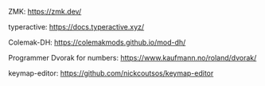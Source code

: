 ZMK: https://zmk.dev/

typeractive: https://docs.typeractive.xyz/

Colemak-DH: https://colemakmods.github.io/mod-dh/

Programmer Dvorak for numbers: https://www.kaufmann.no/roland/dvorak/

keymap-editor: https://github.com/nickcoutsos/keymap-editor
